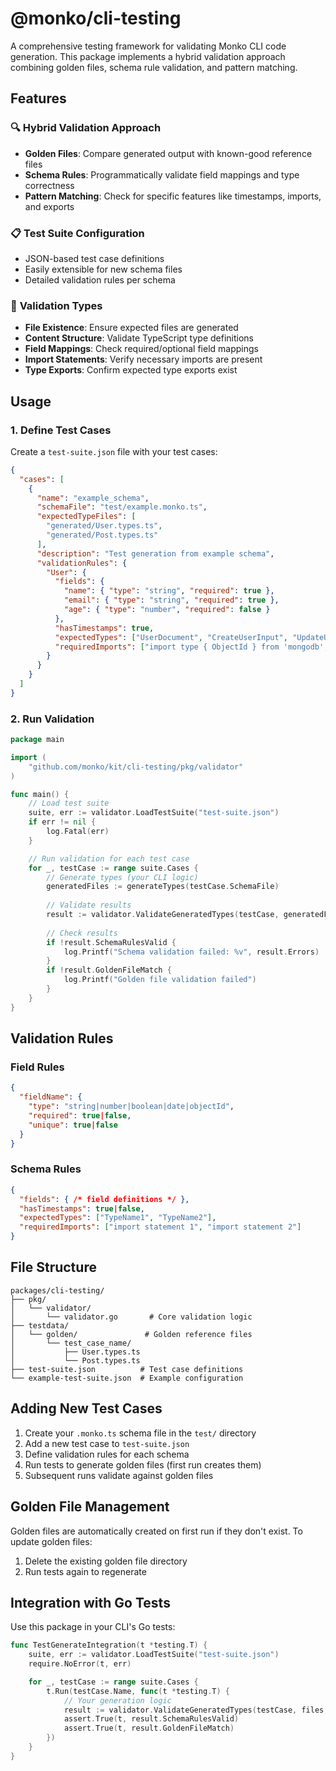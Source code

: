 # @monko/cli-testing

A comprehensive testing framework for validating Monko CLI code generation. This package implements a hybrid validation approach combining golden files, schema rule validation, and pattern matching.

## Features

### 🔍 **Hybrid Validation Approach**
- **Golden Files**: Compare generated output with known-good reference files
- **Schema Rules**: Programmatically validate field mappings and type correctness  
- **Pattern Matching**: Check for specific features like timestamps, imports, and exports

### 📋 **Test Suite Configuration**
- JSON-based test case definitions
- Easily extensible for new schema files
- Detailed validation rules per schema

### 🎯 **Validation Types**
- **File Existence**: Ensure expected files are generated
- **Content Structure**: Validate TypeScript type definitions
- **Field Mappings**: Check required/optional field mappings
- **Import Statements**: Verify necessary imports are present
- **Type Exports**: Confirm expected type exports exist

## Usage

### 1. Define Test Cases

Create a `test-suite.json` file with your test cases:

```json
{
  "cases": [
    {
      "name": "example_schema",
      "schemaFile": "test/example.monko.ts",
      "expectedTypeFiles": [
        "generated/User.types.ts",
        "generated/Post.types.ts"
      ],
      "description": "Test generation from example schema",
      "validationRules": {
        "User": {
          "fields": {
            "name": { "type": "string", "required": true },
            "email": { "type": "string", "required": true },
            "age": { "type": "number", "required": false }
          },
          "hasTimestamps": true,
          "expectedTypes": ["UserDocument", "CreateUserInput", "UpdateUserInput"],
          "requiredImports": ["import type { ObjectId } from 'mongodb';"]
        }
      }
    }
  ]
}
```

### 2. Run Validation

```go
package main

import (
    "github.com/monko/kit/cli-testing/pkg/validator"
)

func main() {
    // Load test suite
    suite, err := validator.LoadTestSuite("test-suite.json")
    if err != nil {
        log.Fatal(err)
    }

    // Run validation for each test case
    for _, testCase := range suite.Cases {
        // Generate types (your CLI logic)
        generatedFiles := generateTypes(testCase.SchemaFile)
        
        // Validate results
        result := validator.ValidateGeneratedTypes(testCase, generatedFiles, "testdata/golden")
        
        // Check results
        if !result.SchemaRulesValid {
            log.Printf("Schema validation failed: %v", result.Errors)
        }
        if !result.GoldenFileMatch {
            log.Printf("Golden file validation failed")
        }
    }
}
```

## Validation Rules

### Field Rules
```json
{
  "fieldName": {
    "type": "string|number|boolean|date|objectId",
    "required": true|false,
    "unique": true|false
  }
}
```

### Schema Rules
```json
{
  "fields": { /* field definitions */ },
  "hasTimestamps": true|false,
  "expectedTypes": ["TypeName1", "TypeName2"],
  "requiredImports": ["import statement 1", "import statement 2"]
}
```

## File Structure

```
packages/cli-testing/
├── pkg/
│   └── validator/
│       └── validator.go       # Core validation logic
├── testdata/
│   └── golden/               # Golden reference files
│       └── test_case_name/
│           ├── User.types.ts
│           └── Post.types.ts
├── test-suite.json          # Test case definitions
└── example-test-suite.json  # Example configuration
```

## Adding New Test Cases

1. Create your `.monko.ts` schema file in the `test/` directory
2. Add a new test case to `test-suite.json`
3. Define validation rules for each schema
4. Run tests to generate golden files (first run creates them)
5. Subsequent runs validate against golden files

## Golden File Management

Golden files are automatically created on first run if they don't exist. To update golden files:

1. Delete the existing golden file directory
2. Run tests again to regenerate

## Integration with Go Tests

Use this package in your CLI's Go tests:

```go
func TestGenerateIntegration(t *testing.T) {
    suite, err := validator.LoadTestSuite("test-suite.json")
    require.NoError(t, err)

    for _, testCase := range suite.Cases {
        t.Run(testCase.Name, func(t *testing.T) {
            // Your generation logic
            result := validator.ValidateGeneratedTypes(testCase, files, goldenDir)
            assert.True(t, result.SchemaRulesValid)
            assert.True(t, result.GoldenFileMatch)
        })
    }
}
``` 